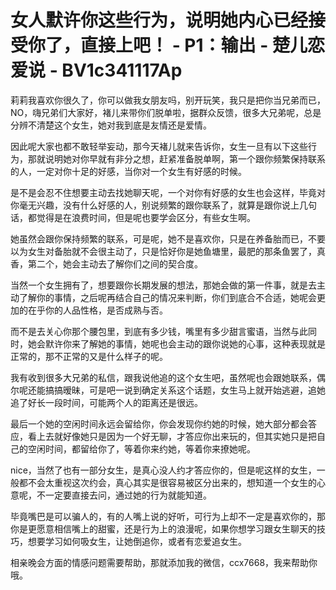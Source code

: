 # 女人默许你这些行为，说明她内心已经接受你了，直接上吧！ - P1：输出 - 楚儿恋爱说 - BV1c341117Ap

莉莉我喜欢你很久了，你可以做我女朋友吗，别开玩笑，我只是把你当兄弟而已，NO，嗨兄弟们大家好，褚儿来带你们脱单啦，据群众反馈，很多大兄弟呢，总是分辨不清楚这个女生，她对我到底是友情还是爱情。

因此呢大家也都不敢轻举妄动，那今天褚儿就来告诉你，女生一旦有以下这些行为，那就说明她对你早就有非分之想，赶紧准备脱单啊，第一个跟你频繁保持联系的人，一定对你十足的好感，当你对一个女生有好感的时候。

是不是会忍不住想要主动去找她聊天呢，一个对你有好感的女生也会这样，毕竟对你毫无兴趣，没有什么好感的人，别说频繁的跟你联系了，就算是跟你说上几句话，都觉得是在浪费时间，但是呢也要学会区分，有些女生啊。

她虽然会跟你保持频繁的联系，可是呢，她不是喜欢你，只是在养备胎而已，不要以为女生对备胎就不会很主动了，只是恰好你是她鱼塘里，最肥的那条鱼罢了，真香，第二个，她会主动去了解你们之间的契合度。

当然一个女生拥有了，想要跟你长期发展的想法，那她会做的第一件事，就是去主动了解你的事情，之后呢再结合自己的情况来判断，你们到底合不合适，她呢会更加的在乎你的人品性格，是否成熟与否。

而不是去关心你那个腰包里，到底有多少钱，嘴里有多少甜言蜜语，当然与此同时，她会默许你来了解她的事情，她呢也会主动的跟你说她的心事，这种表现就是正常的，那不正常的又是什么样子的呢。

我有收到很多大兄弟的私信，跟我说他追的这个女生吧，虽然呢也会跟她联系，偶尔呢还能搞搞暧昧，可是吧一说到确定关系这个话题，女生马上就开始逃避，追她追了好长一段时间，可能两个人的距离还是很远。

最后一个她的空闲时间永远会留给你，你会发现你约她的时候，她大部分都会答应，看上去就好像她只是因为一个好无聊，才答应你出来玩的，但其实她只是把自己的空闲时间，都留给你了，等着你来约她，等着你来撩她呢。

nice，当然了也有一部分女生，是真心没人约才答应你的，但是呢这样的女生，一般都不会太重视这次约会，真心其实是很容易被区分出来的，想知道一个女生的心意呢，不一定要直接去问，通过她的行为就能知道。

毕竟嘴巴是可以骗人的，有的人嘴上说的好听，可行为上却不一定是喜欢你的，那你是更愿意相信嘴上的甜蜜，还是行为上的浪漫呢，如果你想学习跟女生聊天的技巧，想要学习如何吸女生，让她倒追你，或者有恋爱追女生。

相亲晚会方面的情感问题需要帮助，那就添加我的微信，ccx7668，我来帮助你哦。